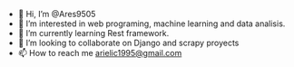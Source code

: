 - 👋 Hi, I’m @Ares9505
- 👀 I’m interested in web programing, machine learning and data analisis.
- 🌱 I’m currently learning Rest framework.
- 💞️ I’m looking to collaborate on Django and scrapy proyects
- 📫 How to reach me arielic1995@gmail.com

<!---
Ares9505/Ares9505 is a ✨ special ✨ repository because its `README.md` (this file) appears on your GitHub profile.
You can click the Preview link to take a look at your changes.
--->
